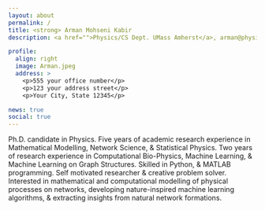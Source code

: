 ```yaml
---
layout: about
permalink: /
title: <strong> Arman Mohseni Kabir
description: <a href="">Physics/CS Dept. UMass Amherst</a>, arman@physics.umass.edu

profile:
  align: right
  image: Arman.jpeg
  address: >
    <p>555 your office number</p>
    <p>123 your address street</p>
    <p>Your City, State 12345</p>

news: true
social: true
---
```


Ph.D. candidate in Physics. Five years of academic research experience in Mathematical Modelling, Network Science, \& Statistical Physics. Two years of research experience in Computational Bio-Physics, Machine Learning, \& Machine Learning on Graph Structures. Skilled in Python, \& MATLAB programming. Self motivated researcher \& creative problem solver. Interested in  mathematical and computational modelling of physical processes on networks, developing nature-inspired machine learning algorithms, \& extracting insights from natural network formations. 


